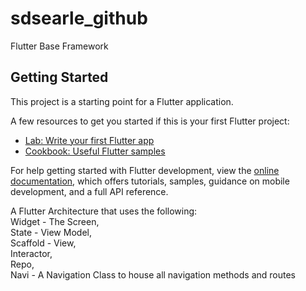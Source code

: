 # sdsearle_github

Flutter Base Framework

## Getting Started

This project is a starting point for a Flutter application.

A few resources to get you started if this is your first Flutter project:

- [Lab: Write your first Flutter app](https://docs.flutter.dev/get-started/codelab)
- [Cookbook: Useful Flutter samples](https://docs.flutter.dev/cookbook)

For help getting started with Flutter development, view the
[online documentation](https://docs.flutter.dev/), which offers tutorials,
samples, guidance on mobile development, and a full API reference.

A Flutter Architecture that uses the following:  
Widget - The Screen,  
State - View Model,  
Scaffold - View,  
Interactor,  
Repo,  
Navi - A Navigation Class to house all navigation methods and routes
